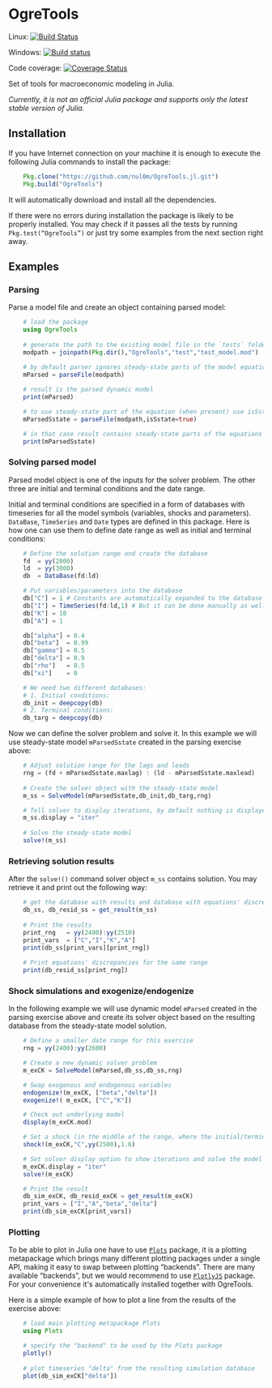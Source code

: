 # OgreTools

Linux: [![Build Status](https://travis-ci.org/nul0m/OgreTools.jl.svg?branch=master)](https://travis-ci.org/nul0m/OgreTools.jl)

Windows: [![Build status](https://ci.appveyor.com/api/projects/status/nvnlxyjhco48cjfs/branch/master?svg=true)](https://ci.appveyor.com/project/nul0m/ogretools-jl/branch/master)

Code coverage: [![Coverage Status](https://coveralls.io/repos/github/nul0m/OgreTools.jl/badge.svg?branch=master)](https://coveralls.io/github/nul0m/OgreTools.jl?branch=master)


Set of tools for macroeconomic modeling in Julia. 

_Currently, it is not an official Julia package and supports only the latest stable version of Julia._

## Installation

If you have Internet connection on your machine it is enough to execute the following Julia commands to install the package:

```jl
    Pkg.clone("https://github.com/nul0m/OgreTools.jl.git")
    Pkg.build("OgreTools")
```

It will automatically download and install all the dependencies.

If there were no errors during installation the package is likely to be properly installed. You may check if it passes all the tests by running `Pkg.test(“OgreTools”)` or just try some examples from the next section right away.

## Examples

### Parsing

Parse a model file and create an object containing parsed model:

```jl
    # load the package
    using OgreTools
    
    # generate the path to the existing model file in the `tests` folder
    modpath = joinpath(Pkg.dir(),"OgreTools","test","test_model.mod")
    
    # by default parser ignores steady-state parts of the model equations
    mParsed = parseFile(modpath)

    # result is the parsed dynamic model
    print(mParsed)

    # to use steady-state part of the equation (when present) use isSstate option
    mParsedSstate = parseFile(modpath,isSstate=true)

    # in that case result contains steady-state parts of the equations 
    print(mParsedSstate)
```
### Solving parsed model

Parsed model object is one of the inputs for the solver problem. The other three are initial and terminal conditions and the date range.

Initial and terminal conditions are specified in a form of databases with timeseries for all the model symbols (variables, shocks and parameters). `DataBase`, `TimeSeries` and `Date` types are defined in this package. Here is how one can use them to define date range as well as initial and terminal conditions:

```jl
    # Define the solution range and create the database
    fd  = yy(2000)
    ld  = yy(3000)
    db  = DataBase(fd:ld)

    # Put variables/parameters into the database
    db["C"] = 1 # Constants are automatically expanded to the database range
    db["I"] = TimeSeries(fd:ld,1) # But it can be done manually as well
    db["K"] = 10
    db["A"] = 1

    db["alpha"] = 0.4
    db["beta"]  = 0.99
    db["gamma"] = 0.5
    db["delta"] = 0.9
    db["rho"]   = 0.5
    db["xi"]    = 0

    # We need two different databases:
    # 1. Initial conditions:
    db_init = deepcopy(db)
    # 2. Terminal conditions:
    db_targ = deepcopy(db)
```

Now we can define the solver problem and solve it. In this example we will use steady-state model `mParsedSstate` created in the parsing exercise above:

```jl
    # Adjust solution range for the lags and leads
    rng = (fd + mParsedSstate.maxlag) : (ld - mParsedSstate.maxlead)
    
    # Create the solver object with the steady-state model
    m_ss = SolveModel(mParsedSstate,db_init,db_targ,rng)

    # Tell solver to display iterations, by default nothing is displayed
    m_ss.display = "iter" 
    
    # Solve the steady-state model
    solve!(m_ss)
```

### Retrieving solution results

After the `solve!()` command solver object `m_ss` contains solution. You may retrieve it and print out the following way:

```jl
    # get the database with results and database with equations' discrepancies
    db_ss, db_resid_ss = get_result(m_ss)
    
    # Print the results
    print_rng   = yy(2490):yy(2510)
    print_vars  = ["C","I","K","A"]
    print(db_ss[print_vars][print_rng])
    
    # Print equations' discrepancies for the same range
    print(db_resid_ss[print_rng])
```

### Shock simulations and exogenize/endogenize

In the following example we will use dynamic model `mParsed` created in the parsing exercise above and create its solver object based on the resulting database from the steady-state model solution.

```jl
    # Define a smaller date range for this exercise
    rng = yy(2400):yy(2600)

    # Create a new dynamic solver problem
    m_exCK = SolveModel(mParsed,db_ss,db_ss,rng)

    # Swap exogenous and endogenous variables
    endogenize!(m_exCK, ["beta","delta"])
    exogenize!( m_exCK, ["C","K"])

    # Check out underlying model
    display(m_exCK.mod)

    # Set a shock (in the middle of the range, where the initial/terminal conditions are in steady-state)
    shock!(m_exCK,"C",yy(2500),1.6)

    # Set solver display option to show iterations and solve the model
    m_exCK.display = "iter"
    solve!(m_exCK)

    # Print the result
    db_sim_exCK, db_resid_exCK = get_result(m_exCK)
    print_vars = ["I","A","beta","delta"]
    print(db_sim_exCK[print_vars])
```

### Plotting

To be able to plot in Julia one have to use [`Plots`](https://github.com/JuliaPlots/Plots.jl) package, it is a plotting metapackage which brings many different plotting packages under a single API, making it easy to swap between plotting “backends”. There are many available “backends”, but we would recommend to use [`PlotlyJS`](https://github.com/sglyon/PlotlyJS.jl) package. For your convenience it's automatically installed together with OgreTools.

Here is a simple example of how to plot a line from the results of the exercise above:

```jl
    # load main plotting metapackage Plots
    using Plots

    # specify the "backend" to be used by the Plots package
    plotly()
    
    # plot timeseries "delta" from the resulting simulation database
    plot(db_sim_exCK["delta"])
```
